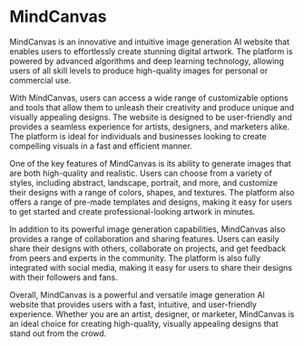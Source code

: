 # MindCanvas

MindCanvas is an innovative and intuitive image generation AI website that enables users to effortlessly create stunning digital artwork. The platform is powered by advanced algorithms and deep learning technology, allowing users of all skill levels to produce high-quality images for personal or commercial use.

With MindCanvas, users can access a wide range of customizable options and tools that allow them to unleash their creativity and produce unique and visually appealing designs. The website is designed to be user-friendly and provides a seamless experience for artists, designers, and marketers alike. The platform is ideal for individuals and businesses looking to create compelling visuals in a fast and efficient manner.

One of the key features of MindCanvas is its ability to generate images that are both high-quality and realistic. Users can choose from a variety of styles, including abstract, landscape, portrait, and more, and customize their designs with a range of colors, shapes, and textures. The platform also offers a range of pre-made templates and designs, making it easy for users to get started and create professional-looking artwork in minutes.

In addition to its powerful image generation capabilities, MindCanvas also provides a range of collaboration and sharing features. Users can easily share their designs with others, collaborate on projects, and get feedback from peers and experts in the community. The platform is also fully integrated with social media, making it easy for users to share their designs with their followers and fans.

Overall, MindCanvas is a powerful and versatile image generation AI website that provides users with a fast, intuitive, and user-friendly experience. Whether you are an artist, designer, or marketer, MindCanvas is an ideal choice for creating high-quality, visually appealing designs that stand out from the crowd.
